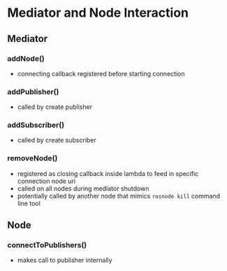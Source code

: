 # Mediator and Node Interaction

## Mediator

### addNode()
- connecting callback registered before starting connection

### addPublisher()
- called by create publisher

### addSubscriber()
- called by create subscriber

### removeNode()
- registered as closing callback inside lambda to feed in specific connection node uri
- called on all nodes during mediator shutdown
- potentially called by another node that mimics `rosnode kill` command line tool

## Node

### connectToPublishers()
- makes call to publisher internally
